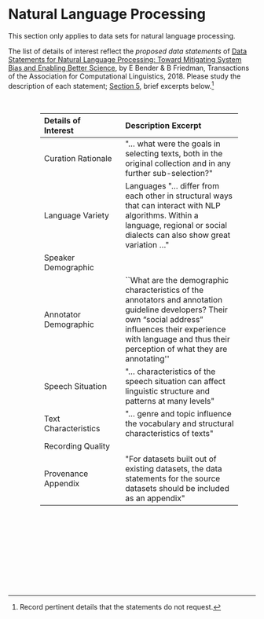 <br>

# Natural Language Processing

This section only applies to data sets for natural language processing.

The list of details of interest reflect the _proposed data statements_ of <a href="https://direct.mit.edu/tacl/article/doi/10.162/tacl_a_00041/43452/Data-Statements-for-Natural-Language-Processing" target="_blank">Data Statements for Natural Language Processing: Toward Mitigating System Bias and Enabling Better Science</a>, by E Bender & B Friedman, Transactions of the Association for Computational Linguistics, 2018.  Please study the description of each statement; [Section 5](https://direct.mit.edu/tacl/article/doi/10.162/tacl_a_00041/43452/Data-Statements-for-Natural-Language-Processing), brief excerpts below.[^pertinent]


<br>

<table style="width: 80%; border: 0; margin-left: 65px;">
    <colgroup>
        <col span="1" style="width: 22.5%;">
        <col span="1" style="width: 42.5%;">
    </colgroup>
    <thead><tr style="text-align: left"><th>Details of<br>Interest</th><th>Description Excerpt</th></tr></thead>
    <tr><td>Curation Rationale</td><td>"… what were the goals in selecting texts, both in the original collection and in any further sub-selection?"</td></tr>
    <tr><td>Language Variety </td>
        <td>Languages "… differ from each other in structural ways that can interact with NLP algorithms.  Within a language, regional or social dialects can also show great variation …"</td></tr>
    <tr><td>Speaker Demographic</td><td></td></tr>
    <tr><td>Annotator Demographic</td><td>``What are the demographic characteristics of the annotators and annotation guideline developers? Their own “social address” influences their experience with language and thus their perception of what they are annotating''</td></tr>
    <tr><td>Speech Situation</td><td>"… characteristics of the speech situation can affect linguistic structure and patterns at many levels"</td></tr>
    <tr><td>Text Characteristics</td><td>"… genre and topic influence the vocabulary and structural characteristics of texts"</td></tr>
    <tr><td>Recording Quality</td><td></td></tr>
    <tr><td>Provenance Appendix</td><td>"For datasets built out of existing datasets, the data statements for the source datasets should be included as an appendix"</td></tr>
</table>

<br>
<br>

<br>
<br>

<br>
<br>

<br>
<br>

[^pertinent]: Record pertinent details that the statements do not request.
[^text]: The text <a href="https://www.cambridge.org/core/books/abs/dimensions-of-register-variation/introduction/61C4A891E99FE22223268914361D2F76" 
target="_blank">Dimensions of Register Variation: A Cross-Linguistic Comparison</a> might be helpful.

<br>

